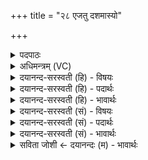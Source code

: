 +++
title = "२८ एजतु दशमास्यो"

+++
<details><summary>पदपाठः</summary>

एज॑तु। दश॑मास्य॒ इति॒ दश॑ऽमास्यः। गर्भः॑। ज॒रायु॑णा। स॒ह। यथा॑। अ॒यम्। वा॒युः। एज॑ति। यथा॑। स॒मु॒द्रः। एज॑ति। ए॒व। अ॒यम्। दश॑मास्य॒ इति॒ दश॑ऽमास्यः। अस्र॑त्। ज॒रायु॑णा। स॒ह। २८।
</details>

<details><summary>अधिमन्त्रम् (VC)</summary>

- दम्पती देवते
- अत्रिर्ऋषिः
- भुरिक् साम्नी उष्णिक्, प्राजापत्या अनुष्टुप्
- ऋषभः, गान्धारः
</details>

<details><summary>दयानन्द-सरस्वती (हि) - विषयः</summary>

अब गृहस्थ धर्म्म में गर्भ की व्यवस्था अगले मन्त्र में कही है ॥
</details>

<details><summary>दयानन्द-सरस्वती (हि) - पदार्थः</summary>

पदार्थान्वयभाषाः -  हे स्त्री-पुरुष ! जैसे (वायुः) पवन (एजति) कम्पता है, वा जैसे (समुद्रः) समुद्र (एजति) अपनी लहरी से उछलता है, वैसे तुम्हारा (अयम्) यह (दशमास्यः) पूर्ण दश महीने का गर्भ (एजतु) क्रम-क्रम से बढ़े और ऐसे बढ़ाता हुआ (अयम्) यह (दशमास्यः) दश महीने में परिपूर्ण होकर ही (अस्रत्) उत्पन्न होवे ॥२८॥
</details>

<details><summary>दयानन्द-सरस्वती (हि) - भावार्थः</summary>

भावार्थभाषाः -  ब्रह्मचर्यधर्म्म से शरीर की पुष्टि, मन की सन्तुष्टि और विद्या की वृद्धि को प्राप्त होकर और विवाह किये हुए जो स्त्री-पुरुष हों, वे यत्न के साथ गर्भ को रक्खें कि जिससे वह दश महीने के पहिले गिर न जाये, क्योंकि जो गर्भ दश महीने से अधिक दिनों का होता है, वह प्रायः बल और बुद्धिवाला होता है और जो इससे पहिले होता है, वह वैसा नहीं होता है ॥२८॥
</details>

<details><summary>दयानन्द-सरस्वती (सं) - विषयः</summary>

अथ गार्हस्थ्यधर्म्मे गर्भव्यवस्थामाह ॥
</details>

<details><summary>दयानन्द-सरस्वती (सं) - पदार्थः</summary>

पदार्थान्वयभाषाः -  हे दम्पती ! यथायं वायुरेजति, यथा समुद्र एजति, तथा जरायुणा सह दशामास्यो गर्भ एजतु, क्रमेण वर्द्धमानोऽयं जरायुणा सह दशमास्य एवास्रत् स्रंसताम् ॥२८॥
</details>

<details><summary>दयानन्द-सरस्वती (सं) - भावार्थः</summary>

भावार्थभाषाः -  ब्रह्मचर्य्येण शरीरपुष्टिमनःसन्तुष्टिविद्यावृद्धिसम्पन्नौ कृतविवाहौ दम्पती यत्नेन गर्भरक्षणं कुर्य्याताम्, यतः स दशमास्यो दशमासात् पूर्वं न स्खलेत्। यो हि दशमासादूर्ध्वं जायते, स प्रायशो बलबुद्धियुक्तो भवति, तस्मात् पूर्वमुत्पद्यते नायं तादृग्भवति ॥२८॥
</details>

<details><summary>सविता जोशी ← दयानन्दः (म) - भावार्थः</summary>

भावार्थभाषाः -  ब्रह्मचर्याने ज्यांचे शरीर पुष्ट झालेले असून, मन संतुष्ट झालेले आहे व विद्या प्राप्त झालेली आहे, अशा स्त्री-पुरुषांनी विवाह करावा. त्यांनी प्रयत्नपूर्वक गर्भ वाढवावा. दहा महिन्यांच्या आधी गर्भपात होता कामा नये. कारण जो गर्भ दहा महिन्यांपेक्षा जास्त दिवसांचा असतो. तो नेहमी बलवान व बुद्धिमान असतो. जो तत्पूर्वी जन्मतो तो तसा नसतो.
</details>